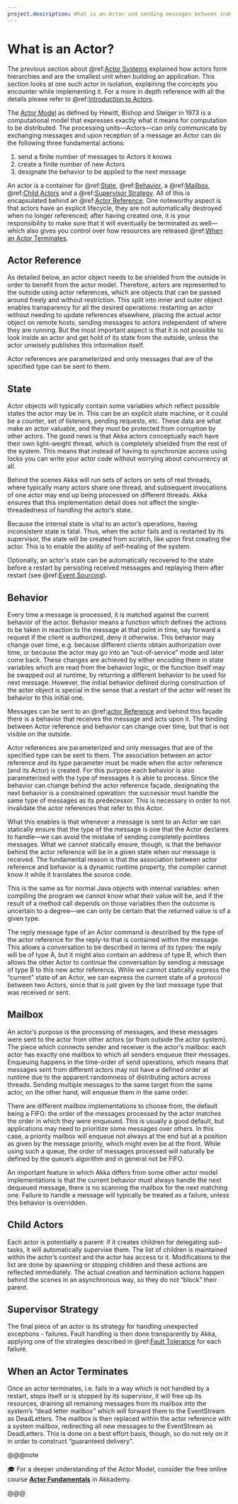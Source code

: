 ```yaml
---
project.description: What is an Actor and sending messages between independent units of computation in Akka.
---
```

# What is an Actor?

The previous section about @ref:[Actor Systems](actor-systems.md) explained how actors form
hierarchies and are the smallest unit when building an application. This
section looks at one such actor in isolation, explaining the concepts you
encounter while implementing it. For a more in depth reference with all the
details please refer to @ref:[Introduction to Actors](../typed/actors.md).

The [Actor Model](https://en.wikipedia.org/wiki/Actor_model) as defined by
Hewitt, Bishop and Steiger in 1973 is a computational model that expresses
exactly what it means for computation to be distributed. The processing
units—Actors—can only communicate by exchanging messages and upon reception of a
message an Actor can do the following three fundamental actions:

  1. send a finite number of messages to Actors it knows
  2. create a finite number of new Actors
  3. designate the behavior to be applied to the next message

An actor is a container for @ref:[State](#state), @ref:[Behavior](#behavior), a @ref:[Mailbox](#mailbox), @ref:[Child Actors](#child-actors)
and a @ref:[Supervisor Strategy](#supervisor-strategy). All of this is encapsulated behind an @ref:[Actor Reference](#actor-reference).
One noteworthy aspect is that actors have an explicit lifecycle,
they are not automatically destroyed when no longer referenced; after having
created one, it is your responsibility to make sure that it will eventually be
terminated as well—which also gives you control over how resources are released
@ref:[When an Actor Terminates](#when-an-actor-terminates).

## Actor Reference

As detailed below, an actor object needs to be shielded from the outside in
order to benefit from the actor model. Therefore, actors are represented to the
outside using actor references, which are objects that can be passed around
freely and without restriction. This split into inner and outer object enables
transparency for all the desired operations: restarting an actor without
needing to update references elsewhere, placing the actual actor object on
remote hosts, sending messages to actors independent of where they are running.
But the most important aspect is that it is not possible to look inside an
actor and get hold of its state from the outside, unless the actor unwisely
publishes this information itself.

Actor references are parameterized and only messages that are of the specified
type can be sent to them.

## State

Actor objects will typically contain some variables which reflect possible
states the actor may be in. This can be an explicit state machine,
or it could be a counter, set of listeners, pending requests, etc.
These data are what make an actor valuable, and they
must be protected from corruption by other actors. The good news is that Akka
actors conceptually each have their own light-weight thread, which is
completely shielded from the rest of the system. This means that instead of
having to synchronize access using locks you can write your actor code
without worrying about concurrency at all.

Behind the scenes Akka will run sets of actors on sets of real threads, where
typically many actors share one thread, and subsequent invocations of one actor
may end up being processed on different threads. Akka ensures that this
implementation detail does not affect the single-threadedness of handling the
actor’s state.

Because the internal state is vital to an actor’s operations, having
inconsistent state is fatal. Thus, when the actor fails and is restarted by its
supervisor, the state will be created from scratch, like upon first creating
the actor. This is to enable the ability of self-healing of the system.

Optionally, an actor's state can be automatically recovered to the state
before a restart by persisting received messages and replaying them after
restart (see @ref:[Event Sourcing](../typed/persistence.md)).

## Behavior

Every time a message is processed, it is matched against the current behavior
of the actor. Behavior means a function which defines the actions to be taken
in reaction to the message at that point in time, say forward a request if the
client is authorized, deny it otherwise. This behavior may change over time,
e.g. because different clients obtain authorization over time, or because the
actor may go into an “out-of-service” mode and later come back. These changes
are achieved by either encoding them in state variables which are read from the
behavior logic, or the function itself may be swapped out at runtime, by returning
a different behavior to be used for next message. However, the initial behavior defined
during construction of the actor object is special in the sense that a restart
of the actor will reset its behavior to this initial one.

Messages can be sent to an @ref:[actor Reference](#actor-reference) and behind
this façade there is a behavior that receives the message and acts upon it. The
binding between Actor reference and behavior can change over time, but that is not
visible on the outside.

Actor references are parameterized and only messages that are of the specified type
can be sent to them. The association between an actor reference and its type
parameter must be made when the actor reference (and its Actor) is created.
For this purpose each behavior is also parameterized with the type of messages
it is able to process. Since the behavior can change behind the actor reference
façade, designating the next behavior is a constrained operation: the successor
must handle the same type of messages as its predecessor. This is necessary in
order to not invalidate the actor references that refer to this Actor.

What this enables is that whenever a message is sent to an Actor we can
statically ensure that the type of the message is one that the Actor declares
to handle—we can avoid the mistake of sending completely pointless messages.
What we cannot statically ensure, though, is that the behavior behind the
actor reference will be in a given state when our message is received. The
fundamental reason is that the association between actor reference and behavior
is a dynamic runtime property, the compiler cannot know it while it translates
the source code.

This is the same as for normal Java objects with internal variables: when
compiling the program we cannot know what their value will be, and if the
result of a method call depends on those variables then the outcome is
uncertain to a degree—we can only be certain that the returned value is of a
given type.

The reply message type of an Actor command is described by the type of the
actor reference for the reply-to that is contained within the message. This
allows a conversation to be described in terms of its types: the reply will
be of type A, but it might also contain an address of type B, which then allows
the other Actor to continue the conversation by sending a message of type B to
this new actor reference. While we cannot statically express the “current” state
of an Actor, we can express the current state of a protocol between two Actors,
since that is just given by the last message type that was received or sent.

## Mailbox

An actor’s purpose is the processing of messages, and these messages were sent
to the actor from other actors (or from outside the actor system). The piece
which connects sender and receiver is the actor’s mailbox: each actor has
exactly one mailbox to which all senders enqueue their messages. Enqueuing
happens in the time-order of send operations, which means that messages sent
from different actors may not have a defined order at runtime due to the
apparent randomness of distributing actors across threads. Sending multiple
messages to the same target from the same actor, on the other hand, will
enqueue them in the same order.

There are different mailbox implementations to choose from, the default being a
FIFO: the order of the messages processed by the actor matches the order in
which they were enqueued. This is usually a good default, but applications may
need to prioritize some messages over others. In this case, a priority mailbox
will enqueue not always at the end but at a position as given by the message
priority, which might even be at the front. While using such a queue, the order
of messages processed will naturally be defined by the queue’s algorithm and in
general not be FIFO.

An important feature in which Akka differs from some other actor model
implementations is that the current behavior must always handle the next
dequeued message, there is no scanning the mailbox for the next matching one.
Failure to handle a message will typically be treated as a failure, unless this
behavior is overridden.

## Child Actors

Each actor is potentially a parent: if it creates children for delegating
sub-tasks, it will automatically supervise them. The list of children is
maintained within the actor’s context and the actor has access to it.
Modifications to the list are done by spawning or stopping children and
these actions are reflected immediately. The actual creation and termination
actions happen behind the scenes in an asynchronous way, so they do not “block”
their parent.

## Supervisor Strategy

The final piece of an actor is its strategy for handling unexpected exceptions - failures. 
Fault handling is then done transparently by Akka, applying one of the strategies described 
in @ref:[Fault Tolerance](../typed/fault-tolerance.md) for each failure.

## When an Actor Terminates

Once an actor terminates, i.e. fails in a way which is not handled by a
restart, stops itself or is stopped by its supervisor, it will free up its
resources, draining all remaining messages from its mailbox into the system’s
“dead letter mailbox” which will forward them to the EventStream as DeadLetters.
The mailbox is then replaced within the actor reference with a system mailbox,
redirecting all new messages to the EventStream as DeadLetters. This
is done on a best effort basis, though, so do not rely on it in order to
construct “guaranteed delivery”.

@@@note

🎓 For a deeper understanding of the Actor Model, consider the free online course [**Actor Fundamentals**](https://akkademy.akka.io/learn/courses/21/actor-fundamentals) in Akkademy.

@@@
